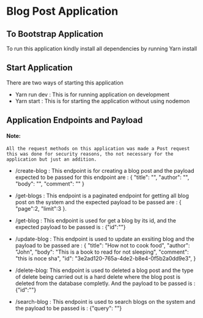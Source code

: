# Blog Post Application

## To Bootstrap Application

To run this application kindly install all dependencies by running Yarn install

## Start Application

There are two ways of starting this application

* Yarn run dev : This is for running application on development
* Yarn start : This is for starting the application without using nodemon

## Application Endpoints and Payload

#### Note:
    All the request methods on this application was made a Post request this was done for security reasons, tho not necessary for the application but just an addition.

* /create-blog : This endpoint is for creating a blog post and the payload expected to be passed for this endpoint are : 
  {
"title": "",
"author": "",
"body": "",
"comment": ""
}
* /get-blogs : This endpoint is a paginated endpoint for getting all blog post on the system and the expected payload to be passed are : 
  {
  "page":2,
  "limit":3
}.

* /get-blog : This endpoint is used for get a blog by its id, and the expected payload to be passed is : {"id":""}
  
* /update-blog : This endpoint is used to update an exsiting blog and the payload to be passed are : 
   {
    "title": "How not to cook food",
    "author": "John",
    "body": "This is a book to read for not sleeping",
    "comment": "this is noce sha",
    "id": "3e2ad120-765a-4de2-b8e4-0f5b2a0dd9e3",
  }

* /delete-blog: This endpoint is used to deleted a blog post and the type of delete being carried out is a hard delete where the blog post is deleted from the database completly. And the payload to be passed is :  {"id":""}
  
* /search-blog : This endpoint is used to search blogs on the system and the payload to be passed is : {"query": ""}